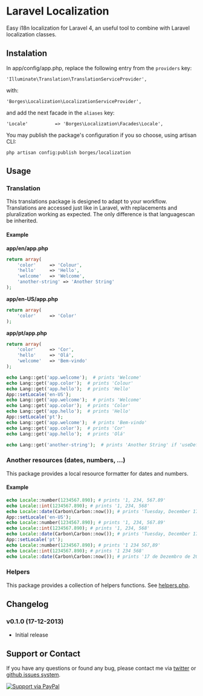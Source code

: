 # Laravel Localization

Easy i18n localization for Laravel 4, an useful tool to combine with Laravel localization classes.

## Instalation

In app/config/app.php, replace the following entry from the `providers` key:

    'Illuminate\Translation\TranslationServiceProvider',

with:

    'Borges\Localization\LocalizationServiceProvider',

and add the next facade in the `aliases` key:

    'Locale'          => 'Borges\Localization\Facades\Locale',

You may publish the package's configuration if you so choose, using artisan CLI:

    php artisan config:publish borges/localization


## Usage

### Translation

This translations package is designed to adapt to your workflow. Translations are accessed just like in Laravel, with replacements and pluralization working as expected. The only difference is that languages ​​can be inherited.

#### Example

**app/en/app.php**
```php
return array(
    'color'     => 'Colour',
    'hello'     => 'Hello',
    'welcome'   => 'Welcome',
    'another-string' => 'Another String'
);
```

**app/en-US/app.php**
```php
return array(
    'color'     => 'Color'
);
```

**app/pt/app.php**
```php
return array(
    'color'     => 'Cor',
    'hello'     => 'Olá',
    'welcome'   => 'Bem-vindo'
);
```

```php
echo Lang::get('app.welcome');  # prints 'Welcome'
echo Lang::get('app.color');  # prints 'Colour'
echo Lang::get('app.hello');  # prints 'Hello'
App::setLocale('en-US');
echo Lang::get('app.welcome');  # prints 'Welcome'
echo Lang::get('app.color');  # prints 'Color'
echo Lang::get('app.hello');  # prints 'Hello'
App::setLocale('pt');
echo Lang::get('app.welcome');  # prints 'Bem-vindo'
echo Lang::get('app.color');  # prints 'Cor'
echo Lang::get('app.hello');  # prints 'Olá'

echo Lang::get('another-string');  # prints 'Another String' if 'useDefault' is true or else prints 'another-string'
```

### Another resources (dates, numbers, ...)

This package provides a local resource formatter for dates and numbers.

#### Example    

```php
echo Locale::number(1234567.890); # prints '1, 234, 567.89'
echo Locale::int(1234567.890); # prints '1, 234, 568'
echo Locale::date(Carbon\Carbon::now()); # prints 'Tuesday, December 17, 2013'
App::setLocale('en-US');
echo Locale::number(1234567.890); # prints '1, 234, 567.89'
echo Locale::int(1234567.890); # prints '1, 234, 568'
echo Locale::date(Carbon\Carbon::now()); # prints 'Tuesday, December 17, 2013'
App::setLocale('pt');
echo Locale::number(1234567.890); # prints '1 234 567,89'
echo Locale::int(1234567.890); # prints '1 234 568'
echo Locale::date(Carbon\Carbon::now()); # prints '17 de Dezembro de 2013'
```

### Helpers

This package provides a collection of helpers functions. See [helpers.php](https://github.com/mapb1990/Laravel-Localization-Module/blob/master/src/Borges/Localization/helpers.php).

## Changelog

### v0.1.0 (17-12-2013)

* Initial release

## Support or Contact

If you have any questions or found any bug, please contact me via [twitter](https://twitter.com/mapb_1990) or [github issues system](https://github.com/mapb1990/Laravel-Localization-Module/issues).

[![Support via PayPal](https://rawgithub.com/chris---/Donation-Badges/master/paypal.jpeg)](https://www.paypal.com/cgi-bin/webscr?cmd=_donations&business=SBTFEMJL6LXPG&lc=PT&item_name=borges%2flocalization%20package&currency_code=EUR&bn=PP%2dDonationsBF%3abtn_donateCC_LG%2egif%3aNonHosted)